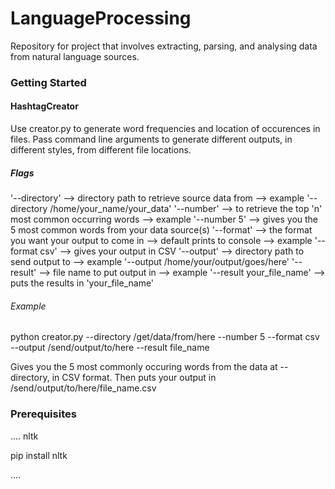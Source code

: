 # LanguageProcessing

Repository for project that involves extracting, parsing, and analysing data from natural language sources.

### Getting Started

#### HashtagCreator

Use creator.py to generate word frequencies and location of occurences in files.
Pass command line arguments to generate different outputs, in different styles, from different file locations.

##### Flags

'--directory' --> directory path to retrieve source data from
              --> example '--directory /home/your_name/your_data'
'--number'    --> to retrieve the top 'n' most common occurring words
              --> example '--number 5'
              --> gives you the 5 most common words from your data source(s)
'--format'    --> the format you want your output to come in
              --> default prints to console
              --> example '--format csv'
              --> gives your output in CSV
'--output'    --> directory path to send output to
              --> example '--output /home/your/output/goes/here'
'--result'    --> file name to put output in
              --> example '--result your_file_name'
              --> puts the results in 'your_file_name'
              
###### Example

python creator.py --directory /get/data/from/here
                  --number 5
                  --format csv
                  --output /send/output/to/here
                  --result file_name
                  
Gives you the 5 most commonly occuring words from the data at --directory, in CSV format.
Then puts your output in /send/output/to/here/file_name.csv

### Prerequisites

....
nltk

pip install nltk

....
